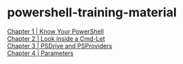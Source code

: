 # powershell-training-material

[Chapter 1 | Know Your PowerShell](chapter-1.md)   
[Chapter 2 | Look inside a Cmd-Let](chapter-2.md)  
[Chapter 3 | PSDrive and PSProviders](chapter-3.md)  
[Chapter 4 | Parameters](chapter-4.md)  

